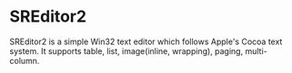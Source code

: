 # SREditor2
SREditor2 is a simple Win32 text editor which follows Apple's Cocoa text system. 
It supports table, list, image(inline, wrapping), paging, multi-column.

